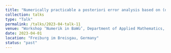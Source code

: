 ```yaml
---
title: "Numerically practicable a posteriori error analysis based on (discrete) convex duality"
collection: talks
type: "Talk"
permalink: /talks/2023-04-talk-11
venue: "Workshop ‘Numerik in BaWü’, Department of Applied Mathematics, University of Freiburg"
date: 2023-04-01
location: "Freiburg im Breisgau, Germany"
status: "past"
--- 
```

